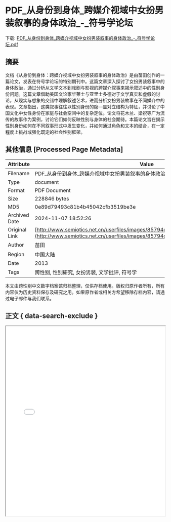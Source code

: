 # PDF_从身份到身体_跨媒介视域中女扮男装叙事的身体政治_-_符号学论坛

<!-- tcd_download_link -->
下载: <a href="PDF_从身份到身体_跨媒介视域中女扮男装叙事的身体政治_-_符号学论坛.pdf" download>PDF_从身份到身体_跨媒介视域中女扮男装叙事的身体政治_-_符号学论坛.pdf</a>
<!-- tcd_download_link_end -->

## 摘要

<!-- tcd_abstract -->
文档《从身份到身体：跨媒介视域中女扮男装叙事的身体政治》是由苗田创作的一篇论文，发表在符号学论坛的特别期刊中。这篇文章深入探讨了女扮男装叙事中的身体政治，通过分析从文学文本到戏剧与影视的跨媒介叙事来揭示叙述中的性别身份问题。这篇文章借助美国文论家华莱士与亚里士多德对于文学真实和虚假的讨论，从现实与想象的交错中理解叙述艺术，进而分析女扮男装故事在不同媒介中的表现。文章指出，这类叙事往往以性别身份的隐—显对立结构为特征，并讨论了中国文化中女性身份在家庭与社会空间中的复杂定位。论文将花木兰、梁祝等广为流传的故事作为案例，讨论它们如何反映性别与身体的社会期待。本篇论文旨在揭示性别身份如何在不同叙事形式中发生变化，并如何通过角色和文本的结合，在一定程度上挑战或强化既定的社会性别框架。

<!-- tcd_abstract_end -->

## 其他信息 [Processed Page Metadata]

| Attribute       | Value                                  |
|-----------------|----------------------------------------|
| Filename        | PDF_从身份到身体_跨媒介视域中女扮男装叙事的身体政治_-_符号学论坛.pdf                             |
| Type            | document                                 |
| Format          | PDF Document                               |
| Size            | 228846 bytes                           |
| MD5             | 0e89d79493c81b4b45042cfb3519be3e                                  |
| Archived Date   | 2024-11-07 18:52:26                             |
| Original Link   | [http://www.semiotics.net.cn/userfiles/images/85794d3667c0e3f9435b24a2eeda0ce9.pdf](http://www.semiotics.net.cn/userfiles/images/85794d3667c0e3f9435b24a2eeda0ce9.pdf)                         |
| Author          | 苗田                               |
| Region          | 中国大陆                               |
| Date            | 2013                                 |
| Tags            | 跨性别, 性别研究, 女扮男装, 文学批评, 符号学                                 |

本文由跨性别中文数字档案馆归档整理，仅供存档使用。版权归原作者所有，所有内容仅为历史资料保存及研究之用。如果原作者或相关方希望移除存档内容，请通过电子邮件与我们联系。

## 正文 { data-search-exclude }

<!-- tcd_main_text -->
<iframe src="../PDF_从身份到身体_跨媒介视域中女扮男装叙事的身体政治_-_符号学论坛.pdf" width="100%" height="600px">
    <p>无法显示PDF，请下载查看。</p>
</iframe>
<!-- tcd_main_text_end -->

